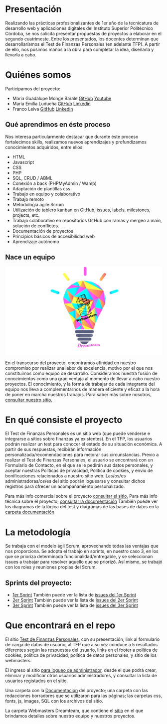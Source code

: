 # Presentación

Realizando las prácticas profesionalizantes de 1er año de la tecnicatura de desarrollo web y aplicaciones digitales del Instituto Superior Politécnico Córdoba, se nos solicita presentar propuestas de proyectos a elaborar en el segundo cuatrimeste. Entre los presentados, los docentes determinan que desarrollaríamos el Test de Finanzas Personales (en adelante TFP). A partir de ello, nos pusimos manos a la obra para completar la idea, diseñarla y llevarla a cabo.

# Quiénes somos

Participamos del proyecto:
 - Maria Guadalupe Monge Barale [GitHub](https://github.com/GuadaMongeBarale) [Youtube](https://www.youtube.com/channel/UC9mW6BOXoLPrqxXAcwqPkUg)
 - Maria Emilia Ludueña [GitHub](https://github.com/MaEmiliaLuduena) [Linkedin](https://www.linkedin.com/in/mar%C3%ADa-emilia-ludue%C3%B1a/)
 - Franco Leiva [GitHub](https://github.com/leiva7) [Linkedin](https://www.linkedin.com/in/franco-leiva-7b377134/)
 
 
 ## Qué aprendimos en éste proceso
	
Nos interesa particularmente destacar que durante éste proceso fortalecimos skills, realizamos nuevos aprendizajes y profundizamos conocimientos adquiridos, entre ellos:
- HTML
- Javascript
- CSS
- PHP
- SQL, CRUD / ABML
- Conexión a back (PHPMyAdmin / Wamp)
- Adaptación de plantillas css
- Trabajo en equipo y colaborativo
- Trabajo remoto
- Metodología agile Scrum
- Utilización de tablero kanban en GitHub, issues, labels, milestones, projects, etc.
- Trabajo colaborativo en repositorios GitHub con ramas y mergeo a main, solución de conflictos. 
- Documentación de proyectos
- Principios básicos de accesibilidad web
- Aprendizaje autónomo

## Nace un equipo

<p align="center">
  <img src="Webmasters%20Dreamteam/images/LogoParaWeb.png" />
</p>
  
En el transcurso del proyecto, encontramos afinidad en nuestro compromiso por realizar una labor de excelencia, motivo por el que nos constituímos como equipo de desarrollo. 
Consideramos nuestra fusión de conocimientos como una gran ventaja al momento de llevar a cabo nuestro proyectos. El conocimiento, y la forma de trabajar de cada integrante del equipo nos lleva a complementarnos de manera eficiente y eficaz a la hora de poner en marcha nuestros trabajos.
Para saber más sobre nosotros, [consultar nuestro sitio.](Webmasters%20Dreamteam/project.html)


# En qué consiste el proyecto
El Test de Finanzas Personales es un sitio web (que puede venderse e integrarse a sitios sobre finanzas ya existentes). En el TFP, los usuarios podrán realizar un test para conocer el estado de su situación económica. A partir de sus respuestas, recibirán información personalizada/recomendaciones para mejorar sus circunstancias. 
Previo a realizar el Test de Finanzas Personales, el usuario se encontrará con un Formulario de Contacto, en el que se le pedirán sus datos personales, y aceptar nuestras Políticas de privacidad, Política de cookies, y envío de bonificaciones relacionados a nuestro sitio web. Las/os/es administradoras/os/es del sitio podrán loguearse y consultar dichos registros para ofrecer un acompañamiento personalizado.

Para más info comercial sobre el proyecto [consultar el sitio.](https://testfp.paranegociode.com.ar/)
Para más info técnica sobre el proyecto, [consultar la documentación](Documentacion/TFP-Especificacion-ieee-830.docx)
También puede ver los diagramas de la lógica del test y diagramas de las bases de datos en la [carpeta documentación](Documentacion)

# La metodología

Se trabaja con el modelo ágil Scrum, aprovechando todas las ventajas que nos proporciona. Se adopta el trabajo en sprints, en nuestro caso 3, en los que se prioriza determinada funcionalidad/entregable, y se seleccionan issues a trabajar para resolver aquello que se priorizó. Así mismo, se trabajó con los roles y reuniones propias del Scrum.

## Sprints del proyecto:

- [1er Sprint](https://github.com/practicaproISPC/grupo-5-g5/milestone/2) También puede ver la lista de [issues del 1er Sprint](https://github.com/practicaproISPC/grupo-5-g5/issues?q=is%3Aissue+milestone%3A%221+er+Sprint%22+)  
- [2er Sprint](https://github.com/practicaproISPC/grupo-5-g5/milestone/3) También puede ver la lista de [issues del 2er Sprint](https://github.com/practicaproISPC/grupo-5-g5/issues?q=is%3Aissue+milestone%3A%222+do+Sprint%22+)
- [3er Sprint](https://github.com/practicaproISPC/grupo-5-g5/milestone/4) También puede ver la lista de [issues del 3er Sprint](https://github.com/practicaproISPC/grupo-5-g5/issues?q=is%3Aissue+milestone%3A%223er+Sprint%22+)
	


# Que encontrará en el repo
El sitio [Test de Finanzas Personales](https://testfp.paranegociode.com.ar/), con su presentación, link al formulario de carga de datos de usuario, al TFP que a su vez conduce a 5 resultados diferentes según las respuestas del usuario, links en el footer a política de cookies, política de privacidad, política de datos personales, y sitio de los webmasters.

El ingreso al sitio [para logueo de administrador](https://testfp.paranegociode.com.ar/adminloggin.php), desde el que podrá crear, eliminar y modificar otros usuarios administradores, y consultar la lista de usuarios registados en el sitio.

Una carpeta con la [Documentacion](Documentacion) del proyecto; una carpeta con las redacciones borradores que se utilizaron para las páginas; las carpetas css, fonts, js, images, SQL con los archivos del sitio.

La carpeta Webmasters Dreamteam, que contiene el [sitio](Webmasters%20Dreamteam/index.html) en el que brindamos detalles sobre nuestro equipo y nuestros proyectos.
